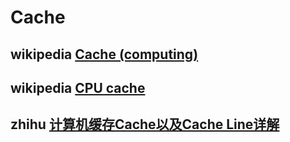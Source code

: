 # Cache



## wikipedia [Cache (computing)](https://en.wikipedia.org/wiki/Cache_(computing))



## wikipedia [CPU cache](https://en.wikipedia.org/wiki/CPU_cache)





## zhihu [计算机缓存Cache以及Cache Line详解](https://zhuanlan.zhihu.com/p/37749443)